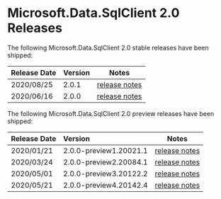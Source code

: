 # Microsoft.Data.SqlClient 2.0 Releases

The following Microsoft.Data.SqlClient 2.0 stable releases have been shipped:

| Release Date | Version | Notes |
| :-- | :-- | :--: |
| 2020/08/25 | 2.0.1 | [release notes](2.0.1.md) |
| 2020/06/16 | 2.0.0 | [release notes](2.0.0.md) |

The following Microsoft.Data.SqlClient 2.0 preview releases have been shipped:

| Release Date | Version | Notes |
| :-- | :-- | :--: |
| 2020/01/21 | 2.0.0-preview1.20021.1 | [release notes](2.0.0-preview1.md) |
| 2020/03/24 | 2.0.0-preview2.20084.1 | [release notes](2.0.0-preview2.md) |
| 2020/05/01 | 2.0.0-preview3.20122.2 | [release notes](2.0.0-preview3.md) |
| 2020/05/21 | 2.0.0-preview4.20142.4 | [release notes](2.0.0-preview4.md) |
